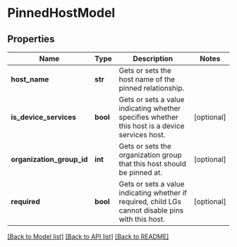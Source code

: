 # PinnedHostModel

## Properties
Name | Type | Description | Notes
------------ | ------------- | ------------- | -------------
**host_name** | **str** | Gets or sets the host name of the pinned relationship. | 
**is_device_services** | **bool** | Gets or sets a value indicating whether specifies whether this host is a device services host. | [optional] 
**organization_group_id** | **int** | Gets or sets the organization group that this host should be pinned at. | [optional] 
**required** | **bool** | Gets or sets a value indicating whether if required, child LGs cannot disable pins with this host. | [optional] 

[[Back to Model list]](../README.md#documentation-for-models) [[Back to API list]](../README.md#documentation-for-api-endpoints) [[Back to README]](../README.md)



